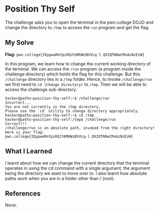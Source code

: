 # Position Thy Self
The challenge asks you to open the terminal in the pwn.college DOJO and change the directory to `/tmp` to access the `run` program and get the flag.

## My Solve
**Flag:** `pwn.college{IEppwaMnYpiRQJt6MUWzBVVLq-l.QX2QTN0wCMxAzNzEzW}`

In this program, we learn how to change the current working directory of the terminal. We can access the `/run` program (a program inside the challenge directory) which holds the flag for this challenge. But this `/challenge` directory lies in a `/tmp` folder. Hence, to invoke `/challenge/run` we first need to `cd (Change Directory)` to `/tmp`. Then we will be able to access the challenge sub-directory.

```
hacker@paths~position-thy-self:~$ /challenge/run
Incorrect...
You are not currently in the /tmp directory.
Please use the `cd` utility to change directory appropriately.
hacker@paths~position-thy-self:~$ cd /tmp
hacker@paths~position-thy-self:/tmp$ /challenge/run
Correct!!!
/challenge/run is an absolute path, invoked from the right directory!
Here is your flag:
pwn.college{IEppwaMnYpiRQJt6MUWzBVVLq-l.QX2QTN0wCMxAzNzEzW}
```
## What I Learned
I learnt about how we can change the current directory that the terminal operates in using the cd command with a single argument, the argument being the directory we want to move over to. I also learnt how absolute paths work when you are in a folder other than / (root).

## References
None.